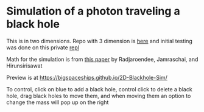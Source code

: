 # Simulation of a photon traveling a black hole
This is in two dimensions. Repo with 3 dimension is [here](https://github.com/TODO) and initial testing was done on this private [repl](https://9e7b7783-2b54-4986-8c41-8888cce4c3c4-00-2va5xfvzjtlqq.worf.replit.dev/)

Math for the simulation is from [this paper](https://iopscience.iop.org/article/10.1088/1742-6596/2653/1/012024) by Radjaroendee, Jamraschai, and Hirunsirisawat

Preview is at https://bigspaceships.github.io/2D-Blackhole-Sim/

To control, click on blue to add a black hole, control click to delete a black hole, drag black holes to move them, and when moving them an option to change the mass will pop up on the right
